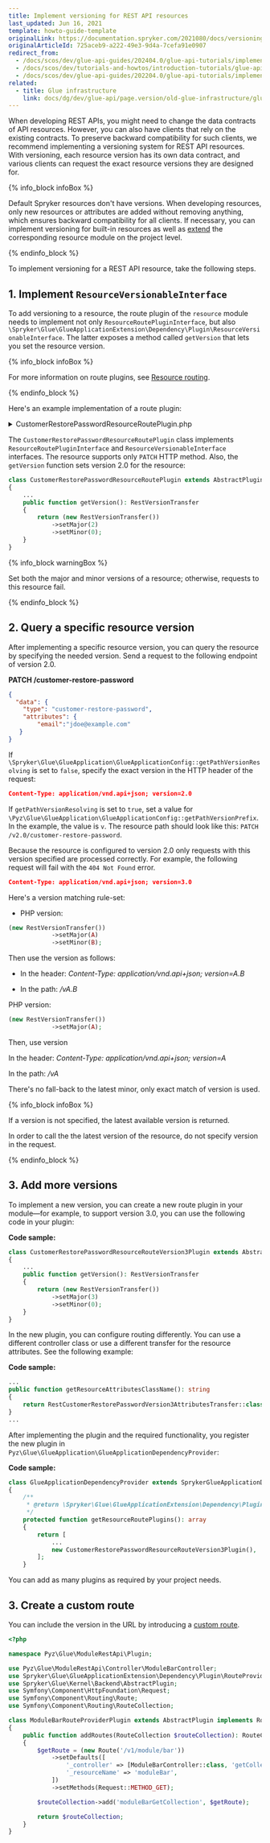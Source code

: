 ```yaml
---
title: Implement versioning for REST API resources
last_updated: Jun 16, 2021
template: howto-guide-template
originalLink: https://documentation.spryker.com/2021080/docs/versioning-rest-api-resources
originalArticleId: 725aceb9-a222-49e3-9d4a-7cefa91e0907
redirect_from:
  - /docs/scos/dev/glue-api-guides/202404.0/glue-api-tutorials/implement-versioning-for-rest-api-resources.html
  - /docs/scos/dev/tutorials-and-howtos/introduction-tutorials/glue-api/versioning-rest-api-resources.html
  - /docs/scos/dev/glue-api-guides/202204.0/glue-api-tutorials/implement-versioning-for-rest-api-resources.html
related:
  - title: Glue infrastructure
    link: docs/dg/dev/glue-api/page.version/old-glue-infrastructure/glue-infrastructure.html
---
```


When developing REST APIs, you might need to change the data contracts of API resources. However, you can also have clients that rely on the existing contracts. To preserve backward compatibility for such clients, we recommend implementing a versioning system for REST API resources. With versioning, each resource version has its own data contract, and various clients can request the exact resource versions they are designed for.

{% info_block infoBox %}

Default Spryker resources don't have versions. When developing resources, only new resources or attributes are added without removing anything, which ensures backward compatibility for all clients.
If necessary, you can implement versioning for built-in resources as well as [extend](/docs/dg/dev/glue-api/{{page.version}}/glue-api-tutorials/extend-a-rest-api-resource.html) the corresponding resource module on the project level.

{% endinfo_block %}

To implement versioning for a REST API resource, take the following steps.

## 1. Implement `ResourceVersionableInterface`

To add versioning to a resource, the route plugin of the `resource` module needs to implement not only `ResourceRoutePluginInterface`, but also `\Spryker\Glue\GlueApplicationExtension\Dependency\Plugin\ResourceVersionableInterface`. The latter exposes a method called `getVersion` that lets you set the resource version.

{% info_block infoBox %}

For more information on route plugins, see [Resource routing](/docs/dg/dev/glue-api/{{page.version}}/old-glue-infrastructure/glue-infrastructure.html#resource-routing).

{% endinfo_block %}

Here's an example implementation of a route plugin:

<details><summary>CustomerRestorePasswordResourceRoutePlugin.php</summary>

```php
<?php

namespace Spryker\Glue\CustomersRestApi\Plugin;

use Generated\Shared\Transfer\RestCustomerRestorePasswordAttributesTransfer;
use Generated\Shared\Transfer\RestVersionTransfer;
use Spryker\Glue\CustomersRestApi\CustomersRestApiConfig;
use Spryker\Glue\GlueApplicationExtension\Dependency\Plugin\ResourceRouteCollectionInterface;
use Spryker\Glue\GlueApplicationExtension\Dependency\Plugin\ResourceRoutePluginInterface;
use Spryker\Glue\GlueApplicationExtension\Dependency\Plugin\ResourceVersionableInterface;
use Spryker\Glue\Kernel\AbstractPlugin;

/**
 * @method \Spryker\Glue\CustomersRestApi\CustomersRestApiFactory getFactory()
 */
class CustomerRestorePasswordResourceRoutePlugin extends AbstractPlugin implements ResourceRoutePluginInterface, ResourceVersionableInterface
{
    public function configure(ResourceRouteCollectionInterface $resourceRouteCollection): ResourceRouteCollectionInterface
    {
        $resourceRouteCollection
            ->addPatch('patch', false);

        return $resourceRouteCollection;
    }

    public function getResourceType(): string
    {
        return CustomersRestApiConfig::RESOURCE_CUSTOMER_RESTORE_PASSWORD;
    }

    public function getController(): string
    {
        return CustomersRestApiConfig::CONTROLLER_CUSTOMER_RESTORE_PASSWORD;
    }

    public function getResourceAttributesClassName(): string
    {
        return RestCustomerRestorePasswordAttributesTransfer::class;
    }

    public function getVersion(): RestVersionTransfer
    {
        return (new RestVersionTransfer())
            ->setMajor(2)
            ->setMinor(0);
    }
}
```

</details>

The `CustomerRestorePasswordResourceRoutePlugin` class implements `ResourceRoutePluginInterface` and `ResourceVersionableInterface` interfaces. The resource supports only `PATCH` HTTP method. Also, the `getVersion` function sets version 2.0 for the resource:

```php
class CustomerRestorePasswordResourceRoutePlugin extends AbstractPlugin implements ResourceRoutePluginInterface, ResourceVersionableInterface
{
    ...
    public function getVersion(): RestVersionTransfer
    {
        return (new RestVersionTransfer())
            ->setMajor(2)
            ->setMinor(0);
    }
}
```

{% info_block warningBox %}

Set both the major and minor versions of a resource; otherwise, requests to this resource fail.

{% endinfo_block %}

## 2. Query a specific resource version

After implementing a specific resource version, you can query the resource by specifying the needed version. Send a request to the following endpoint of version 2.0.

**PATCH /customer-restore-password**
```json
{
  "data": {
    "type": "customer-restore-password",
    "attributes": {
        "email":"jdoe@example.com"
   }
}
```

If `\Spryker\Glue\GlueApplication\GlueApplicationConfig::getPathVersionResolving` is set to `false`, specify the exact version in the HTTP header of the request:

```json
Content-Type: application/vnd.api+json; version=2.0
```

If `getPathVersionResolving` is set to `true`, set a value for `\Pyz\Glue\GlueApplication\GlueApplicationConfig::getPathVersionPrefix`. In the example, the value is `v`. The resource path should look like this: `PATCH /v2.0/customer-restore-password`.

Because the resource is configured to version 2.0 only requests with this version specified are processed correctly. For example, the following request will fail with the `404 Not Found` error.
```json
Content-Type: application/vnd.api+json; version=3.0
```

Here's a version matching rule-set:

* PHP version:
```php
(new RestVersionTransfer())
            ->setMajor(A)
            ->setMinor(B);
```

Then use the version as follows:

* In the header: *Content-Type: application/vnd.api+json; version=A.B*

* In the path: */vA.B*



PHP version:
```php
(new RestVersionTransfer())
            ->setMajor(A);
```

Then, use version

In the header: *Content-Type: application/vnd.api+json; version=A*

In the path: */vA*

There's no fall-back to the latest minor, only exact match of version is used.

{% info_block infoBox %}

If a version is not specified, the latest available version is returned.

In order to call the the latest version of the resource, do not specify version in the request.

{% endinfo_block %}

## 3. Add more versions

To implement a new version, you can create a new route plugin in your module—for example, to support version 3.0, you can use the following code in your plugin:

**Code sample:**

```php
class CustomerRestorePasswordResourceRouteVersion3Plugin extends AbstractPlugin implements ResourceRoutePluginInterface, ResourceVersionableInterface
{
    ...
    public function getVersion(): RestVersionTransfer
    {
        return (new RestVersionTransfer())
            ->setMajor(3)
            ->setMinor(0);
    }
}
```

In the new plugin, you can configure routing differently. You can use a different controller class or use a different transfer for the resource attributes. See the following example:

**Code sample:**

```php
...
public function getResourceAttributesClassName(): string
{
    return RestCustomerRestorePasswordVersion3AttributesTransfer::class;
}
...
```

After implementing the plugin and the required functionality, you register the new plugin in `Pyz\Glue\GlueApplication\GlueApplicationDependencyProvider`:

**Code sample:**

```php
class GlueApplicationDependencyProvider extends SprykerGlueApplicationDependencyProvider
{
    /**
     * @return \Spryker\Glue\GlueApplicationExtension\Dependency\Plugin\ResourceRoutePluginInterface[]
     */
    protected function getResourceRoutePlugins(): array
    {
        return [
            ...
            new CustomerRestorePasswordResourceRouteVersion3Plugin(),
        ];
    }
```

You can add as many plugins as required by your project needs.

## 3. Create a custom route

You can include the version in the URL by introducing a [custom route](/docs/dg/dev/glue-api/{{site.version}}/routing/create-routes.html).

```php
<?php

namespace Pyz\Glue\ModuleRestApi\Plugin;

use Pyz\Glue\ModuleRestApi\Controller\ModuleBarController;
use Spryker\Glue\GlueApplicationExtension\Dependency\Plugin\RouteProviderPluginInterface;
use Spryker\Glue\Kernel\Backend\AbstractPlugin;
use Symfony\Component\HttpFoundation\Request;
use Symfony\Component\Routing\Route;
use Symfony\Component\Routing\RouteCollection;

class ModuleBarRouteProviderPlugin extends AbstractPlugin implements RouteProviderPluginInterface
{
    public function addRoutes(RouteCollection $routeCollection): RouteCollection
    {
        $getRoute = (new Route('/v1/module/bar'))
            ->setDefaults([
                '_controller' => [ModuleBarController::class, 'getCollectionAction'],
                '_resourceName' => 'moduleBar',
            ])
            ->setMethods(Request::METHOD_GET);

        $routeCollection->add('moduleBarGetCollection', $getRoute);

        return $routeCollection;
    }
}
```
